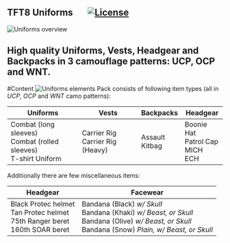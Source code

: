 ## TFT8 Uniforms &nbsp;&nbsp;&nbsp;&nbsp;&nbsp;&nbsp;</a><a href="https://www.bistudio.com/community/licenses/arma-public-license-share-alike"><img src="http://img.shields.io/badge/License-APL--SA-red.svg?style=plastic" alt="License"></a>  
![Uniforms overview](https://tft8.com/img/uniforms_main2.png)

High quality Uniforms, Vests, Headgear and Backpacks in 3 camouflage patterns: **UCP**, **OCP** and **WNT**.
---
#Content
![Uniforms elements](https://tft8.com/img/uniforms_parts.png)
Pack consists of following item types (all in _UCP_, _OCP_ and _WNT_ camo patterns):

Uniforms|Vests|Backpacks|Headgear
---|---|---|---
Combat (long sleeves)<br/>Combat (rolled sleeves)<br/>T-shirt Uniform | Carrier Rig<br/>Carrier Rig (Heavy) | Assault<br/>Kitbag | Boonie Hat<br/>Patrol Cap<br/>MICH<br/>ECH

Additionally there are few miscellaneous items:

Headgear|Facewear
---|---|
Black Protec helmet</br>Tan Protec helmet</br>75th Ranger beret</br>160th SOAR beret | Bandana (Black) _w/ Skull_</br>Bandana (Khaki) _w/ Beast, or Skull_</br>Bandana (Olive) _w/ Beast, or Skull_</br>Bandana (Snow) _Plain, w/ Beast, or Skull_
